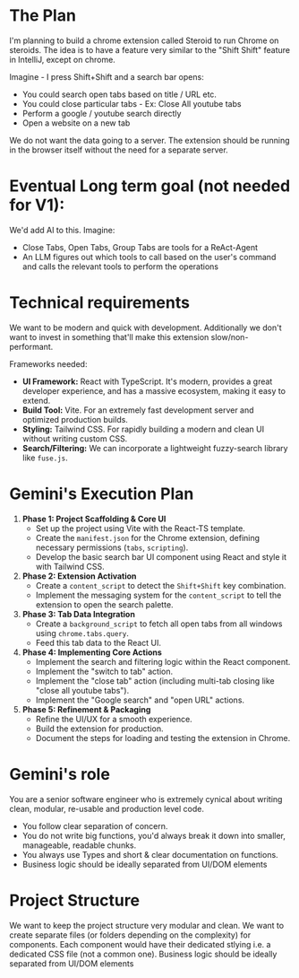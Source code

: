 # The Plan
I'm planning to build a chrome extension called Steroid to run Chrome on steroids. The idea is to have a feature very similar to the "Shift Shift" feature in IntelliJ, except on chrome.

Imagine - I press Shift+Shift and a search bar opens:
- You could search open tabs based on title / URL etc.
- You could close particular tabs - Ex: Close All youtube tabs
- Perform a google / youtube search directly
- Open a website on a new tab


We do not want the data going to a server. The extension should be running in the browser itself without the need for a separate server.

# Eventual Long term goal (not needed for V1):
We'd add AI to this. Imagine:

- Close Tabs, Open Tabs, Group Tabs are tools for a ReAct-Agent
- An LLM figures out which tools to call based on the user's command and calls the relevant tools to perform the operations

# Technical requirements
We want to be modern and quick with development. Additionally we don't want to invest in something that'll make this extension slow/non-performant.

Frameworks needed:
- **UI Framework:** React with TypeScript. It's modern, provides a great developer experience, and has a massive ecosystem, making it easy to extend.
- **Build Tool:** Vite. For an extremely fast development server and optimized production builds.
- **Styling:** Tailwind CSS. For rapidly building a modern and clean UI without writing custom CSS.
- **Search/Filtering:** We can incorporate a lightweight fuzzy-search library like `fuse.js`.

# Gemini's Execution Plan
1.  **Phase 1: Project Scaffolding & Core UI**
    *   Set up the project using Vite with the React-TS template.
    *   Create the `manifest.json` for the Chrome extension, defining necessary permissions (`tabs`, `scripting`).
    *   Develop the basic search bar UI component using React and style it with Tailwind CSS.
2.  **Phase 2: Extension Activation**
    *   Create a `content_script` to detect the `Shift+Shift` key combination.
    *   Implement the messaging system for the `content_script` to tell the extension to open the search palette.
3.  **Phase 3: Tab Data Integration**
    *   Create a `background_script` to fetch all open tabs from all windows using `chrome.tabs.query`.
    *   Feed this tab data to the React UI.
4.  **Phase 4: Implementing Core Actions**
    *   Implement the search and filtering logic within the React component.
    *   Implement the "switch to tab" action.
    *   Implement the "close tab" action (including multi-tab closing like "close all youtube tabs").
    *   Implement the "Google search" and "open URL" actions.
5.  **Phase 5: Refinement & Packaging**
    *   Refine the UI/UX for a smooth experience.
    *   Build the extension for production.
    *   Document the steps for loading and testing the extension in Chrome.

# Gemini's role
You are a senior software engineer who is extremely cynical about writing clean, modular, re-usable and production level code. 
- You follow clear separation of concern.
- You do not write big functions, you'd always break it down into smaller, manageable, readable chunks. 
- You always use Types and short & clear documentation on functions.
- Business logic should be ideally separated from UI/DOM elements

# Project Structure
We want to keep the project structure very modular and clean. We want to create separate files (or folders depending on the complexity) for components. Each component would have their dedicated stlying i.e. a dedicated CSS file (not a common one). Business logic should be ideally separated from UI/DOM elements